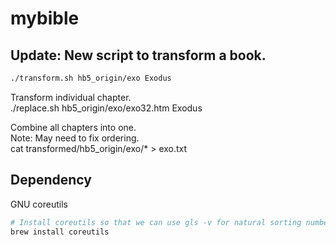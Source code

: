 # mybible

## Update: New script to transform a book.
```bash
./transform.sh hb5_origin/exo Exodus
```


Transform individual chapter.  
./replace.sh hb5_origin/exo/exo32.htm Exodus


Combine all chapters into one.  
Note: May need to fix ordering.  
cat transformed/hb5_origin/exo/* > exo.txt


## Dependency
GNU coreutils
```bash
# Install coreutils so that we can use gls -v for natural sorting number within text
brew install coreutils
```